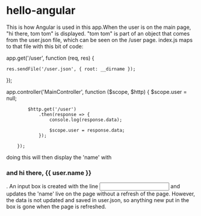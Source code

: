 # hello-angular

This is how Angular is used in this app.When the user is on the main page, "hi there, tom tom" is displayed. "tom tom" is part of an object that comes from the user.json file, which can be seen on the /user page. index.js maps to that file with this bit of code:

app.get('/user', function (req, res) {

    res.sendFile('/user.json', { root: __dirname });

});

app.controller('MainController', function ($scope, $http) {
            $scope.user = null;

            $http.get('/user')
                .then(response => {
                    console.log(response.data);

                    $scope.user = response.data;
                });

        });
doing this will then display the 'name' with <h3 id="user-greeting">and hi there, {{ user.name }}</h3>. An input box is created with the line <input ng-model="user.name"> and updates the 'name' live on the page without a refresh of the page. However, the data is not updated and saved in user.json, so anything new put in the box is gone when the page is refreshed.
